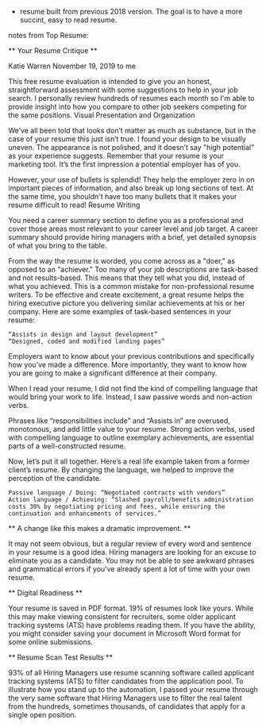 - resume built from previous 2018 version. The goal is to have a more succint, easy to read resume.

notes from Top Resume:

** Your Resume Critique **

Katie Warren November 19, 2019 to me

This free resume evaluation is intended to give you an honest, straightforward assessment with some suggestions to help in your job search. I personally review hundreds of resumes each month so I'm able to provide insight into how you compare to other job seekers competing for the same positions.
Visual Presentation and Organization

We’ve all been told that looks don’t matter as much as substance, but in the case of your resume this just isn’t true. I found your design to be visually uneven. The appearance is not polished, and it doesn’t say "high potential" as your experience suggests. Remember that your resume is your marketing tool. It’s the first impression a potential employer has of you.

However, your use of bullets is splendid! They help the employer zero in on important pieces of information, and also break up long sections of text. At the same time, you shouldn't have too many bullets that it makes your resume difficult to read!
Resume Writing

You need a career summary section to define you as a professional and cover those areas most relevant to your career level and job target. A career summary should provide hiring managers with a brief, yet detailed synopsis of what you bring to the table.

From the way the resume is worded, you come across as a "doer," as opposed to an "achiever." Too many of your job descriptions are task-based and not results-based. This means that they tell what you did, instead of what you achieved. This is a common mistake for non-professional resume writers. To be effective and create excitement, a great resume helps the hiring executive picture you delivering similar achievements at his or her company. Here are some examples of task-based sentences in your resume:

    “Assists in design and layout development”
    “Designed, coded and modified landing pages”

Employers want to know about your previous contributions and specifically how you’ve made a difference. More importantly, they want to know how you are going to make a significant difference at their company.

When I read your resume, I did not find the kind of compelling language that would bring your work to life. Instead, I saw passive words and non-action verbs.

Phrases like “responsibilities include” and “Assists in” are overused, monotonous, and add little value to your resume. Strong action verbs, used with compelling language to outline exemplary achievements, are essential parts of a well-constructed resume.

Now, let’s put it all together. Here’s a real life example taken from a former client’s resume. By changing the language, we helped to improve the perception of the candidate.

    Passive language / Doing: “Negotiated contracts with vendors”
    Action language / Achieving: “Slashed payroll/benefits administration costs 30% by negotiating pricing and fees, while ensuring the continuation and enhancements of services.”

** A change like this makes a dramatic improvement. **

It may not seem obvious, but a regular review of every word and sentence in your resume is a good idea. Hiring managers are looking for an excuse to eliminate you as a candidate. You may not be able to see awkward phrases and grammatical errors if you've already spent a lot of time with your own resume.

** Digital Readiness **

Your resume is saved in PDF format. 19% of resumes look like yours. While this may make viewing consistent for recruiters, some older applicant tracking systems (ATS) have problems reading them. If you have the ability, you might consider saving your document in Microsoft Word format for some online submissions.

** Resume Scan Test Results **

93% of all Hiring Managers use resume scanning software called applicant tracking systems (ATS) to filter candidates from the application pool. To illustrate how you stand up to the automation, I passed your resume through the very same software that Hiring Managers use to filter the real talent from the hundreds, sometimes thousands, of candidates that apply for a single open position.
